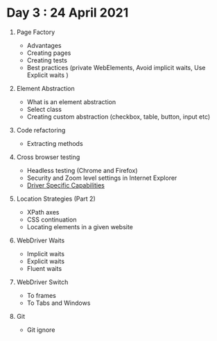 # Day 3 : 24 April 2021

1. Page Factory 
   * Advantages 
   * Creating pages 
   * Creating tests 
   * Best practices (private WebElements, Avoid implicit waits, Use Explicit waits )
   
2. Element Abstraction 
   * What is an element abstraction 
   * Select class
   * Creating custom abstraction (checkbox, table, button, input etc)
   
3. Code refactoring 
   * Extracting methods
   
   
4. Cross browser testing 
   * Headless testing (Chrome and Firefox)
   * Security and Zoom level settings in Internet Explorer 
   * [Driver Specific Capabilities](https://www.selenium.dev/documentation/en/driver_idiosyncrasies/driver_specific_capabilities/)
   
5. Location Strategies (Part 2)
   * XPath axes
   * CSS continuation 
   * Locating elements in a given website 
   
6. WebDriver Waits 
   * Implicit waits 
   * Explicit waits 
   * Fluent waits 
   
7. WebDriver Switch
   * To frames 
   * To Tabs and Windows 
   
8. Git 
   * Git ignore 
   


   
    